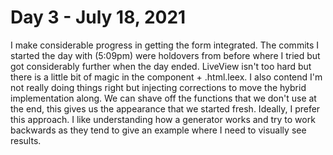 # Day 3 - July 18, 2021

I make considerable progress in getting the form integrated. The commits I started the day with (5:09pm) were holdovers from before where I tried but got considerably further when the day ended. LiveView isn't too hard but there is a little bit of magic in the component + .html.leex. I also contend I'm not really doing things right but injecting corrections to move the hybrid implementation along. We can shave off the functions that we don't use at the end, this gives us the appearance that we started fresh. Ideally, I prefer this approach. I like understanding how a generator works and try to work backwards as they tend to give an example where I need to visually see results.
